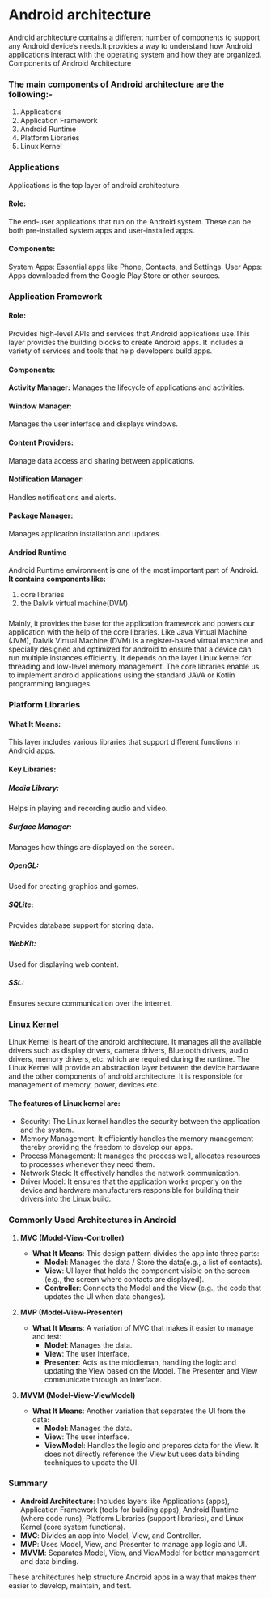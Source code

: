 # Android architecture
Android architecture contains a different number of components to support any Android device’s needs.It provides a way to understand how Android applications interact with the operating system and how they are organized. 
Components of Android Architecture
### The main components of Android architecture are the following:-

1) Applications
2) Application Framework
3) Android Runtime
4) Platform Libraries
5) Linux Kernel
### Applications
Applications is the top layer of android architecture. 
#### Role: 
The end-user applications that run on the Android system. These can be both pre-installed system apps and user-installed apps.
#### Components:
System Apps: Essential apps like Phone, Contacts, and Settings.
User Apps: Apps downloaded from the Google Play Store or other sources.
### Application Framework
#### Role: 
Provides high-level APIs and services that Android applications use.This layer provides the building blocks to create Android apps. It includes a variety of services and tools that help developers build apps.
#### Components:
**Activity Manager:** 
Manages the lifecycle of applications and activities.
#### **Window Manager:** 
Manages the user interface and displays windows.
#### **Content Providers:** 
Manage data access and sharing between applications.
#### **Notification Manager:** 
Handles notifications and alerts.
#### **Package Manager:** 
Manages application installation and updates.
#### Andriod Runtime
Android Runtime environment is one of the most important part of Android. 
**It contains components like:** 
1) core libraries
2) the Dalvik virtual machine(DVM).
    ### 
Mainly, it provides the base for the application framework and powers our application with the help of the core libraries. Like Java Virtual Machine (JVM), Dalvik Virtual Machine (DVM) is a register-based virtual machine and specially designed and optimized for android to ensure that a device can run multiple instances efficiently.
It depends on the layer Linux kernel for threading and low-level memory management. The core libraries enable us to implement android applications using the standard JAVA or Kotlin programming languages.
### Platform Libraries
#### What It Means: 
This layer includes various libraries that support different functions in Android apps.
#### Key Libraries:
##### Media Library: 
Helps in playing and recording audio and video.
##### Surface Manager: 
Manages how things are displayed on the screen.
##### OpenGL: 
Used for creating graphics and games.
##### SQLite: 
Provides database support for storing data.
##### WebKit: 
Used for displaying web content.
##### SSL: 
Ensures secure communication over the internet.
### Linux Kernel
Linux Kernel is heart of the android architecture. It manages all the available drivers such as display drivers, camera drivers, Bluetooth drivers, audio drivers, memory drivers, etc. which are required during the runtime. 
The Linux Kernel will provide an abstraction layer between the device hardware and the other components of android architecture. It is responsible for management of memory, power, devices etc. 
#### The features of Linux kernel are:

- Security: The Linux kernel handles the security between the application and the system.
- Memory Management: It efficiently handles the memory management thereby providing the freedom to develop our apps.
- Process Management: It manages the process well, allocates resources to processes whenever they need them.
- Network Stack: It effectively handles the network communication.
- Driver Model: It ensures that the application works properly on the device and hardware manufacturers responsible for building their drivers into the Linux build.


### **Commonly Used Architectures in Android**

1. **MVC (Model-View-Controller)**
   - **What It Means**: This design pattern divides the app into three parts:
     - **Model**: Manages the data /  Store the data(e.g., a list of contacts).
     - **View**: UI layer that holds the component visible on the screen (e.g., the screen where contacts are displayed).
     - **Controller**: Connects the Model and the View (e.g., the code that updates the UI when data changes).

2. **MVP (Model-View-Presenter)**
   - **What It Means**: A variation of MVC that makes it easier to manage and test:
     - **Model**: Manages the data.
     - **View**: The user interface.
     - **Presenter**: Acts as the middleman, handling the logic and updating the View based on the Model. The Presenter and View communicate through an interface.

3. **MVVM (Model-View-ViewModel)**
   - **What It Means**: Another variation that separates the UI from the data:
     - **Model**: Manages the data.
     - **View**: The user interface.
     - **ViewModel**: Handles the logic and prepares data for the View. It does not directly reference the View but uses data binding techniques to update the UI.

### Summary

- **Android Architecture**: Includes layers like Applications (apps), Application Framework (tools for building apps), Android Runtime (where code runs), Platform Libraries (support libraries), and Linux Kernel (core system functions).
- **MVC**: Divides an app into Model, View, and Controller.
- **MVP**: Uses Model, View, and Presenter to manage app logic and UI.
- **MVVM**: Separates Model, View, and ViewModel for better management and data binding.

These architectures help structure Android apps in a way that makes them easier to develop, maintain, and test.
